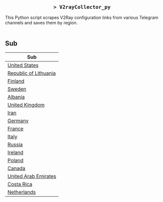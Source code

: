 <h3 align="center">
    <samp>&gt; V2rayCollector_py</samp>
</h3>

This Python script scrapes V2Ray configuration links from various Telegram channels and saves them by region.
<br>
<br>
## Sub
| Sub |
|-----|
| [United States](https://raw.githubusercontent.com/freetomaid/Vxray-country/main/sub/United%20States/config.txt) |
| [Republic of Lithuania](https://raw.githubusercontent.com/freetomaid/Vxray-country/main/sub/Republic%20of%20Lithuania/config.txt) |
| [Finland](https://raw.githubusercontent.com/freetomaid/Vxray-country/main/sub/Finland/config.txt) |
| [Sweden](https://raw.githubusercontent.com/freetomaid/Vxray-country/main/sub/Sweden/config.txt) |
| [Albania](https://raw.githubusercontent.com/freetomaid/Vxray-country/main/sub/Albania/config.txt) |
| [United Kingdom](https://raw.githubusercontent.com/freetomaid/Vxray-country/main/sub/United%20Kingdom/config.txt) |
| [Iran](https://raw.githubusercontent.com/freetomaid/Vxray-country/main/sub/Iran/config.txt) |
| [Germany](https://raw.githubusercontent.com/freetomaid/Vxray-country/main/sub/Germany/config.txt) |
| [France](https://raw.githubusercontent.com/freetomaid/Vxray-country/main/sub/France/config.txt) |
| [Italy](https://raw.githubusercontent.com/freetomaid/Vxray-country/main/sub/Italy/config.txt) |
| [Russia](https://raw.githubusercontent.com/freetomaid/Vxray-country/main/sub/Russia/config.txt) |
| [Ireland](https://raw.githubusercontent.com/freetomaid/Vxray-country/main/sub/Ireland/config.txt) |
| [Poland](https://raw.githubusercontent.com/freetomaid/Vxray-country/main/sub/Poland/config.txt) |
| [Canada](https://raw.githubusercontent.com/freetomaid/Vxray-country/main/sub/Canada/config.txt) |
| [United Arab Emirates](https://raw.githubusercontent.com/freetomaid/Vxray-country/main/sub/United%20Arab%20Emirates/config.txt) |
| [Costa Rica](https://raw.githubusercontent.com/freetomaid/Vxray-country/main/sub/Costa%20Rica/config.txt) |
| [Netherlands](https://raw.githubusercontent.com/freetomaid/Vxray-country/main/sub/Netherlands/config.txt) |







































































































































































































































































































































































































































































































































































































































































































































































































































































































































































































































































































































































































































































































































































































































































































































































































































































































































































































































































































































































































































































































































































































































































































































































































































































































































































































































































































































































































































































































































































































































































































































































































































































































































































































































































































































































































































































































